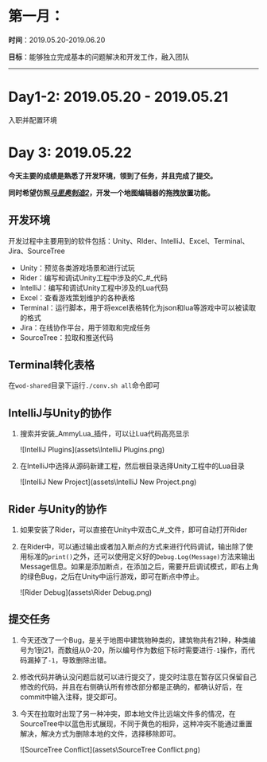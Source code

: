 # 第一月：

**时间**：2019.05.20-2019.06.20

**目标**：能够独立完成基本的问题解决和开发工作，融入团队

---

# Day1-2: 2019.05.20 - 2019.05.21

入职并配置环境

# Day 3: 2019.05.22

**今天主要的成绩是熟悉了开发环境，领到了任务，并且完成了提交。**

**同时希望仿照[_马里奥制造2_](https://www.youtube.com/watch?v=jPi-u0D8sQ4)，开发一个地图编辑器的拖拽放置功能。**

## 开发环境

开发过程中主要用到的软件包括：Unity、RIder、IntelliJ、Excel、Terminal、Jira、SourceTree

* Unity：预览各类游戏场景和进行试玩
* Rider：编写和调试Unity工程中涉及的C_#_代码
* IntelliJ：编写和调试Unity工程中涉及的Lua代码
* Excel：查看游戏策划维护的各种表格
* Terminal：运行脚本，用于将excel表格转化为json和lua等游戏中可以被读取的格式
* Jira：在线协作平台，用于领取和完成任务
* SourceTree：拉取和推送代码

## Terminal转化表格

在`wod-shared`目录下运行`./conv.sh all`命令即可

## IntelliJ与Unity的协作

1. 搜索并安装_AmmyLua_插件，可以让Lua代码高亮显示

   ![IntelliJ Plugins](assets\IntelliJ Plugins.png)

2. 在IntelliJ中选择从源码新建工程，然后根目录选择Unity工程中的Lua目录

   ![IntelliJ New Project](assets\IntelliJ New Project.png)

## Rider 与Unity的协作

1. 如果安装了Rider，可以直接在Unity中双击C_#_文件，即可自动打开Rider

2. 在Rider中，可以通过输出或者加入断点的方式来进行代码调试，输出除了使用标准的`print()`之外，还可以使用定义好的`Debug.Log(Message)`方法来输出Message信息。如果是添加断点，在添加之后，需要开启调试模式，即右上角的绿色Bug，之后在Unity中运行游戏，即可在断点中停止。

   ![Rider Debug](assets\Rider Debug.png)

## 提交任务

1. 今天还改了一个Bug，是关于地图中建筑物种类的，建筑物共有21种，种类编号为1到21，而数组从0-20，所以编号作为数组下标时需要进行`-1`操作，而代码漏掉了`-1`，导致删除出错。

2. 修改代码并确认没问题后就可以进行提交了，提交时注意在暂存区只保留自己修改的代码，并且在右侧确认所有修改部分都是正确的，都确认好后，在commit中输入注释，提交即可。

3. 今天在拉取时出现了另一种冲突，即本地文件比远端文件多的情况，在SourceTree中以蓝色形式展现，不同于黄色的相异，这种冲突不能通过重置解决，解决方式为删除本地的文件，选择移除即可。

   ![SourceTree Conflict](assets\SourceTree Conflict.png)



   